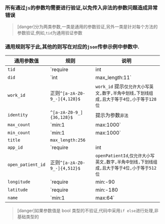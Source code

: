 ### 所有通过`js`的参数均需要进行验证,以免传入非法的参数问题造成异常错误

>[danger]分为两类参数,一类是通用的参数验证,另外一类是针对每个方法的参数验证,例如,`tid`为通用验证参数

### 通用规则写于此,其他的则写在对应的`json`传参示例中参数中.

| 通用参数值   | 规则 | 说明  |                                                                                  
| ------------ | -------------- | ---------------------- |
| `tid`| `require|int|max_length:11`  | `require`有时必传和非必传,注意 |
| `did` | `int|max_length:11`   | `require`有时必传和非必传,注意 |                                                      
| `work_id`    | 正则`^[a-zA-Z0-9_-]{4,128}$` | `work_id` 提示`仅允许大小写英文,数字,半角中划线,下划线组成,且大于等于4位,小于等于128位` |
| `identity`   | `^[a-zA-Z0-9_]{36,128}$`     | 提示为参数`非法`  |                                                                      
| `max_count`  | `min:1|max:1000`             |  `max`有时会传`50000`  |                                                                               
| `min_count`  | `min:1|max:1000`             |   `max`有时会传`50000`  |                                                                                      
| `title`      | `max_length:256`             |                                                                                         
| `app_id`     | `require|int|max_length:11`  |
| `open_patient_id` | 正则`^[a-zA-Z0-9_-]{4,512}$` | `openPatientId`,`仅允许大小写英文,数字,半角中划线,下划线组成,且大于等于4位,小于等于512位`   |
| `longitude`  | `require|min:-90|max:90`     |                                                                                         
| `latitude`   | `require|min:-180|max:180`   |                                                                                         
| `name`   | `min:1|max:64`   |                                                                                         

>[danger]如果参数值是 bool 类型的不验证,代码中采用`if else`进行处理,非基础类型的
